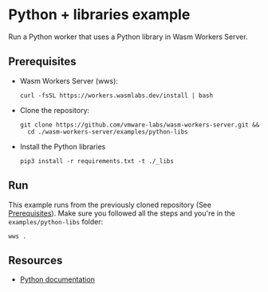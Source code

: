 # Python + libraries example

Run a Python worker that uses a Python library in Wasm Workers Server.

## Prerequisites

* Wasm Workers Server (wws):

  ```shell-session
  curl -fsSL https://workers.wasmlabs.dev/install | bash
  ```

* Clone the repository:

  ```shell-session
  git clone https://github.com/vmware-labs/wasm-workers-server.git &&
    cd ./wasm-workers-server/examples/python-libs
  ```

* Install the Python libraries

  ```shell-session
  pip3 install -r requirements.txt -t ./_libs
  ```

## Run

This example runs from the previously cloned repository (See [Prerequisites](#prerequisites)). Make sure you followed all the steps and you're in the `examples/python-libs` folder:

```shell-session
wws .
```

## Resources

* [Python documentation](https://workers.wasmlabs.dev/docs/languages/python)

